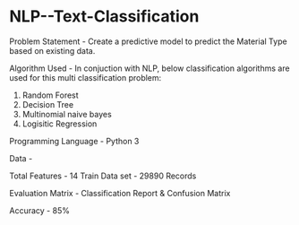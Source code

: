 # NLP--Text-Classification

Problem Statement - Create a predictive model to predict the Material Type based on existing data.

Algorithm Used - In conjuction with NLP, below classification algorithms are used for this multi classification problem:
1. Random Forest
2. Decision Tree
3. Multinomial naive bayes
4. Logisitic Regression

Programming Language - Python 3

Data -

Total Features - 14
Train Data set - 29890 Records 

Evaluation Matrix - Classification Report & Confusion Matrix

Accuracy - 85%
